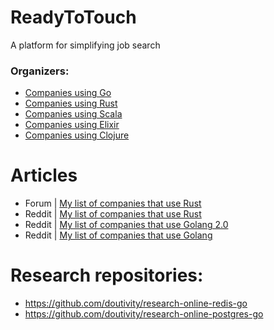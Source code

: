 # ReadyToTouch
A platform for simplifying job search

### Organizers:
- [Companies using Go](https://readytotouch.com/organizers/golang/companies)
- [Companies using Rust](https://readytotouch.com/organizers/rust/companies)
- [Companies using Scala](https://readytotouch.com/organizers/scala/companies)
- [Companies using Elixir](https://readytotouch.com/organizers/elixir/companies)
- [Companies using Clojure](https://readytotouch.com/organizers/clojure/companies)

# Articles
- Forum | [My list of companies that use Rust](https://users.rust-lang.org/t/my-list-of-companies-that-use-rust/127300)
- Reddit | [My list of companies that use Rust](https://www.reddit.com/r/rust/comments/1jg4rrl/my_list_of_companies_that_use_rust/)
- Reddit | [My list of companies that use Golang 2.0](https://www.reddit.com/r/golang/comments/1ixglek/my_list_of_companies_that_use_golang_20/)
- Reddit | [My list of companies that use Golang](https://www.reddit.com/r/golang/comments/1fjbp1p/my_list_of_companies_that_use_golang/)

# Research repositories:
- https://github.com/doutivity/research-online-redis-go
- https://github.com/doutivity/research-online-postgres-go
